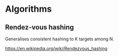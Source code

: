 # Algorithms

## Rendez-vous hashing

Generalises consistent hashing to K targets among N.

https://en.wikipedia.org/wiki/Rendezvous_hashing
